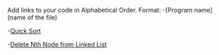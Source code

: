 Add links to your code in Alphabetical Order.
Format:
-[Program name](name of the file)

-[Quick Sort](quick_sort.java)

-[Delete Nth Node from Linked List](LinkedList.java)
